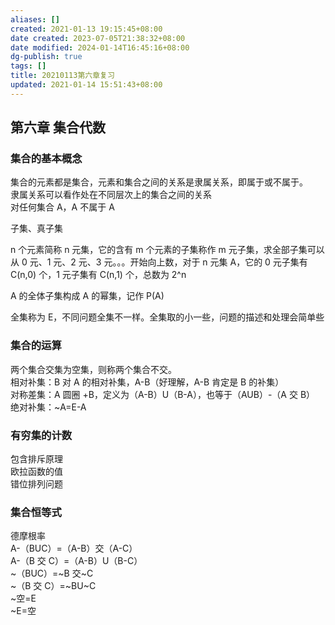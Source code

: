 ```yaml
---
aliases: []
created: 2021-01-13 19:15:45+08:00
date created: 2023-07-05T21:38:32+08:00
date modified: 2024-01-14T16:45:16+08:00
dg-publish: true
tags: []
title: 20210113第六章复习
updated: 2021-01-14 15:51:43+08:00
---
```


## 第六章 集合代数
### 集合的基本概念
集合的元素都是集合，元素和集合之间的关系是隶属关系，即属于或不属于。  
隶属关系可以看作处在不同层次上的集合之间的关系  
对任何集合 A，A 不属于 A

子集、真子集

n 个元素简称 n 元集，它的含有 m 个元素的子集称作 m 元子集，求全部子集可以从 0 元、1 元、2 元、3 元。。。开始向上数，对于 n 元集 A，它的 0 元子集有 C(n,0) 个，1 元子集有 C(n,1) 个，总数为 2^n

A 的全体子集构成 A 的幂集，记作 P(A)

全集称为 E，不同问题全集不一样。全集取的小一些，问题的描述和处理会简单些

### 集合的运算
两个集合交集为空集，则称两个集合不交。  
相对补集：B 对 A 的相对补集，A-B（好理解，A-B 肯定是 B 的补集）  
对称差集：A 圆圈 +B，定义为（A-B）U（B-A），也等于（AUB）-（A 交 B）  
绝对补集：\~A=E-A  

### 有穷集的计数
包含排斥原理  
欧拉函数的值  
错位排列问题

### 集合恒等式
德摩根率  
A-（BUC）=（A-B）交（A-C）  
A-（B 交 C）=（A-B）U（B-C）  
\~（BUC）=\~B 交\~C  
\~（B 交 C）=\~BU\~C  
\~空=E  
\~E=空